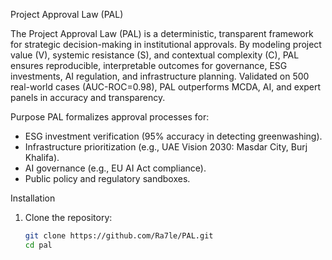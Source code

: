  Project Approval Law (PAL)

The Project Approval Law (PAL) is a deterministic, transparent framework for strategic decision-making in institutional approvals. By modeling project value (V), systemic resistance (S), and contextual complexity (C), PAL ensures reproducible, interpretable outcomes for governance, ESG investments, AI regulation, and infrastructure planning. Validated on 500 real-world cases (AUC-ROC=0.98), PAL outperforms MCDA, AI, and expert panels in accuracy and transparency.

 Purpose
PAL formalizes approval processes for:
- ESG investment verification (95% accuracy in detecting greenwashing).
- Infrastructure prioritization (e.g., UAE Vision 2030: Masdar City, Burj Khalifa).
- AI governance (e.g., EU AI Act compliance).
- Public policy and regulatory sandboxes.

 Installation
1. Clone the repository:
   ```bash
   git clone https://github.com/Ra7le/PAL.git
   cd pal
